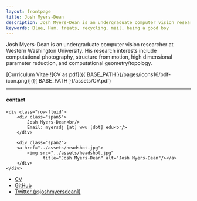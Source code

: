 ```yaml
---
layout: frontpage
title: Josh Myers-Dean
description: Josh Myers-Dean is an undergraduate computer vision researcher at Western Washington University. 
keywords: Blue, Ham, treats, recycling, mail, being a good boy
---
```


Josh Myers-Dean is an undergraduate computer vision researcher at Western Washington University. His research interests include computational photography, structure from motion, high dimensional parameter reduction, and computational geometry/topology.

[Curriculum Vitae ![CV as pdf]({{ BASE_PATH }}/pages/icons16/pdf-icon.png)]({{ BASE_PATH }}/assets/CV.pdf)<br/>


---


<div class="container">
<h4><a name="contact"></a>contact</h4>

    <div class="row-fluid">
        <div class="span5">
            Josh Myers-Dean<br/>
            Email: myersdj [at] wwu [dot] edu<br/>
        </div>

        <div class="span2">
        <a href="../assets/headshot.jpg">
            <img src="../assets/headshot.jpg"
                  title="Josh Myers-Dean" alt="Josh Myers-Dean"/></a>
        </div>
    </div>
</div>

<div class="navbar">
  <div class="navbar-inner">
      <ul class="nav">
          <li><a href="{{ BASE_PATH }}/assets/CV.pdf">CV</a></li>
          <li><a href="https://github.com/joshmyersdean">GitHub</a></li>
          <li><a href="https://twitter.com/joshmyersdean1">Twitter (@joshmyersdean1)</a></li>
      </ul>
  </div>
</div>
